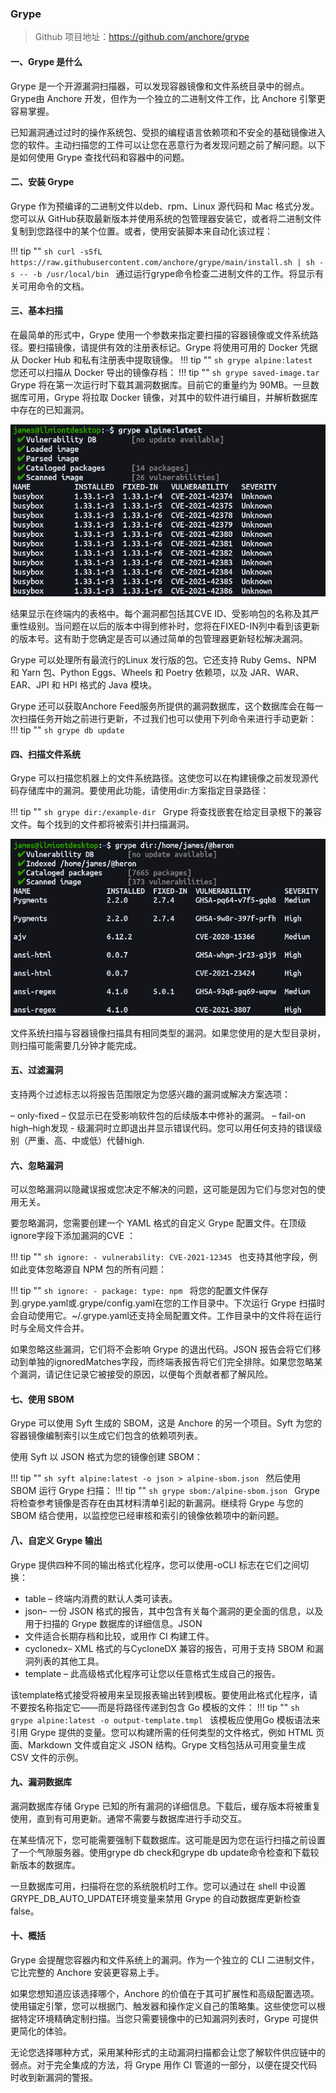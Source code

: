 
### Grype

> Github 项目地址：https://github.com/anchore/grype
 
#### 一、Grype 是什么

Grype 是一个开源漏洞扫描器，可以发现容器镜像和文件系统目录中的弱点。Grype由 Anchore 开发，但作为一个独立的二进制文件工作，比 Anchore 引擎更容易掌握。

已知漏洞通过过时的操作系统包、受损的编程语言依赖项和不安全的基础镜像进入您的软件。主动扫描您的工件可以让您在恶意行为者发现问题之前了解问题。以下是如何使用 Grype 查找代码和容器中的问题。

#### 二、安装 Grype

Grype 作为预编译的二进制文件以deb、rpm、Linux 源代码和 Mac 格式分发。您可以从 GitHub获取最新版本并使用系统的包管理器安装它，或者将二进制文件复制到您路径中的某个位置。或者，使用安装脚本来自动化该过程：

!!! tip ""
    ```sh
    curl -sSfL https://raw.githubusercontent.com/anchore/grype/main/install.sh | sh -s -- -b /usr/local/bin
    ```
通过运行grype命令检查二进制文件的工作。将显示有关可用命令的文档。

#### 三、基本扫描

在最简单的形式中，Grype 使用一个参数来指定要扫描的容器镜像或文件系统路径。要扫描镜像，请提供有效的注册表标记。Grype 将使用可用的 Docker 凭据从 Docker Hub 和私有注册表中提取镜像。
!!! tip ""
    ```sh
    grype alpine:latest
    ```
您还可以扫描从 Docker 导出的镜像存档：
!!! tip ""
    ```sh
    grype saved-image.tar
    ```
Grype 将在第一次运行时下载其漏洞数据库。目前它的重量约为 90MB。一旦数据库可用，Grype 将拉取 Docker 镜像，对其中的软件进行编目，并解析数据库中存在的已知漏洞。

![基本扫描](../img/question/grype1.png)

结果显示在终端内的表格中。每个漏洞都包括其CVE ID、受影响包的名称及其严重性级别。当问题在以后的版本中得到修补时，您将在FIXED-IN列中看到该更新的版本号。这有助于您确定是否可以通过简单的包管理器更新轻松解决漏洞。

Grype 可以处理所有最流行的Linux 发行版的包。它还支持 Ruby Gems、NPM 和 Yarn 包、Python Eggs、Wheels 和 Poetry 依赖项，以及 JAR、WAR、EAR、JPI 和 HPI 格式的 Java 模块。

Grype 还可以获取Anchore Feed服务所提供的漏洞数据库，这个数据库会在每一次扫描任务开始之前进行更新，不过我们也可以使用下列命令来进行手动更新：
!!! tip ""
    ```sh
    grype db update
    ```

#### 四、扫描文件系统

Grype 可以扫描您机器上的文件系统路径。这使您可以在构建镜像之前发现源代码存储库中的漏洞。要使用此功能，请使用dir:方案指定目录路径：

!!! tip ""
    ```sh
    grype dir:/example-dir
    ```
Grype 将查找嵌套在给定目录根下的兼容文件。每个找到的文件都将被索引并扫描漏洞。

![扫描文件系统](../img/question/grype2.png)

文件系统扫描与容器镜像扫描具有相同类型的漏洞。如果您使用的是大型目录树，则扫描可能需要几分钟才能完成。

#### 五、过滤漏洞

支持两个过滤标志以将报告范围限定为您感兴趣的漏洞或解决方案选项：

– only-fixed – 仅显示已在受影响软件包的后续版本中修补的漏洞。
– fail-on high–high发现 - 级漏洞时立即退出并显示错误代码。您可以用任何支持的错误级别（严重、高、中或低）代替high.

#### 六、忽略漏洞

可以忽略漏洞以隐藏误报或您决定不解决的问题，这可能是因为它们与您对包的使用无关。

要忽略漏洞，您需要创建一个 YAML 格式的自定义 Grype 配置文件。在顶级ignore字段下添加漏洞的CVE ：

!!! tip ""
    ```sh
        ignore:
           - vulnerability: CVE-2021-12345
    ```
也支持其他字段，例如此变体忽略源自 NPM 包的所有问题：

!!! tip ""
    ```sh
        ignore:
            - package:
                type: npm
    ```
将您的配置文件保存到.grype.yaml或.grype/config.yaml在您的工作目录中。下次运行 Grype 扫描时会自动使用它。~/.grype.yaml还支持全局配置文件。工作目录中的文件将在运行时与全局文件合并。

如果忽略这些漏洞，它们将不会影响 Grype 的退出代码。JSON 报告会将它们移动到单独的ignoredMatches字段，而终端表报告将它们完全排除。如果您忽略某个漏洞，请记住记录它被接受的原因，以便每个贡献者都了解风险。

#### 七、使用 SBOM

Grype 可以使用 Syft 生成的 SBOM，这是 Anchore 的另一个项目。Syft 为您的容器镜像编制索引以生成它们包含的依赖项列表。

使用 Syft 以 JSON 格式为您的镜像创建 SBOM：

!!! tip ""
    ```sh
    syft alpine:latest -o json > alpine-sbom.json
    ```
然后使用 SBOM 运行 Grype 扫描：
!!! tip ""
    ```sh
    grype sbom:/alpine-sbom.json
    ```
Grype 将检查参考镜像是否存在由其材料清单引起的新漏洞。继续将 Grype 与您的 SBOM 结合使用，以监控您已经审核和索引的镜像依赖项中的新问题。

#### 八、自定义 Grype 输出

Grype 提供四种不同的输出格式化程序，您可以使用-oCLI 标志在它们之间切换：

- table – 终端内消费的默认人类可读表。
- json– 一份 JSON 格式的报告，其中包含有关每个漏洞的更全面的信息，以及用于扫描的 Grype 数据库的详细信息。JSON
- 文件适合长期存档和比较，或用作 CI 构建工件。
- cyclonedx– XML 格式的与CycloneDX 兼容的报告，可用于支持 SBOM 和漏洞列表的其他工具。
- template – 此高级格式化程序可让您以任意格式生成自己的报告。

该template格式接受将被用来呈现报表输出转到模板。要使用此格式化程序，请不要按名称指定它——而是将路径传递到包含 Go 模板的文件：
!!! tip ""
    ```sh
    grype alpine:latest -o output-template.tmpl
    ```
该模板应使用Go 模板语法来引用 Grype 提供的变量。您可以构建所需的任何类型的文件格式，例如 HTML 页面、Markdown 文件或自定义 JSON 结构。Grype 文档包括从可用变量生成 CSV 文件的示例。

#### 九、漏洞数据库

漏洞数据库存储 Grype 已知的所有漏洞的详细信息。下载后，缓存版本将被重复使用，直到有可用更新。通常不需要与数据库进行手动交互。

在某些情况下，您可能需要强制下载数据库。这可能是因为您在运行扫描之前设置了一个气隙服务器。使用grype db check和grype db update命令检查和下载较新版本的数据库。

一旦数据库可用，扫描将在您的系统脱机时工作。您可以通过在 shell 中设置GRYPE_DB_AUTO_UPDATE环境变量来禁用 Grype 的自动数据库更新检查false。

#### 十、概括

Grype 会提醒您容器内和文件系统上的漏洞。作为一个独立的 CLI 二进制文件，它比完整的 Anchore 安装更容易上手。

如果您想知道应该选择哪个，Anchore 的价值在于其可扩展性和高级配置选项。使用锚定引擎，您可以根据门、触发器和操作定义自己的策略集。这些使您可以根据特定环境精确定制扫描。当您只需要镜像中的已知漏洞列表时，Grype 可提供更简化的体验。

无论您选择哪种方式，采用某种形式的主动漏洞扫描都会让您了解软件供应链中的弱点。对于完全集成的方法，将 Grype 用作 CI 管道的一部分，以便在提交代码时收到新漏洞的警报。
